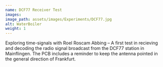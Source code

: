 ```yaml
---
name: DCF77 Receiver Test
images:
image_path: assets/images/Experiments/DCF77.jpg
alt: WaterBoiler
weight: 1
---
```

Exploring time-signals with Roel Roscam Abbing –  A first test in recieving and decoding the radio signal broadcast from the DCF77 station in Mainflingen.  The PCB includes a reminder to keep the antenna pointed in the general direction of Frankfurt. 
